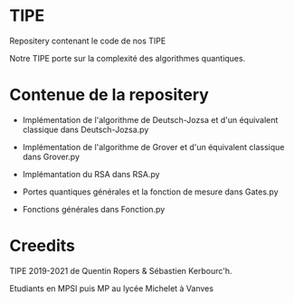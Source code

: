 # TIPE

Repositery contenant le code de nos TIPE

Notre TIPE porte sur la complexité des algorithmes quantiques.

# Contenue de la repositery

- Implémentation de l'algorithme de Deutsch-Jozsa et d'un équivalent classique dans Deutsch-Jozsa.py

- Implémentation de l'algorithme de Grover et d'un équivalent classique dans Grover.py

- Implémantation du RSA dans RSA.py

- Portes quantiques générales et la fonction de mesure dans Gates.py

- Fonctions générales dans Fonction.py


# Creedits
TIPE 2019-2021 de Quentin Ropers & Sébastien Kerbourc'h.

Etudiants en MPSI puis MP au lycée Michelet à Vanves